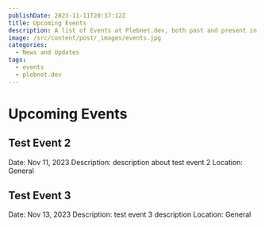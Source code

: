 ```yaml
---
publishDate: 2023-11-11T20:37:12Z
title: Upcoming Events
description: A list of Events at Plebnet.dev, both past and present in Discord.
image: /src/content/post/_images/events.jpg
categories:
  - News and Updates
tags:
  - events
  - plebnet.dev
---
```




<!-- UPCOMING EVENTS -->
# Upcoming Events

## Test Event 2
Date: Nov 11, 2023
Description: description about test event 2
Location: General

## Test Event 3
Date: Nov 13, 2023
Description: test event 3 description
Location: General
